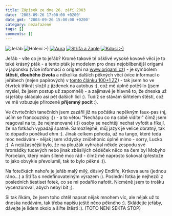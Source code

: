 ```yaml
---
title: Zápisek ze dne 26. září 2003
date: '2003-09-26 17:00:00 +0200'
date_gmt: '2003-09-26 15:00:00 +0200'
category: nezařazené
tags: []
comments: []
---
```

<p>
<div >  <img alt="Jeřáb" src="/assets/migrated/old-images/jerab.jpg"></a>  <img alt="Holení :-)" src="/assets/migrated/old-images/holeni.jpg"></a>  <a href="/assets/migrated/old-images/aura.jpg"><img alt="Aura" src="/assets/migrated/old-images/aura.jpg"></a>  <a href="/assets/migrated/old-images/stritazaple.jpg"><img alt="Stříťa a Zaple" src="/assets/migrated/old-images/stritazaple.jpg"></a>  <a href="/assets/migrated/old-images/kdosi.jpg"><img alt="Kdosi :-)" src="/assets/migrated/old-images/kdosi.jpg"></a>  </div>
<p>Jeřáb - víte co je to jeřáb? Kromě takové té ošklivé vysoké kovové věci je to také krásný pták -  a tento pták je modelem pro dnes nejoblíbenější origami v japonsku (více informací o origami na  <a href="https://www.origami.cz" target="_blank">www.origami.cz</a>) - je symbolem <strong>štěstí, dlouhého života</strong>  a&nbsp;několika dalších pěkných věcí  (více informací o jeřábech (nejen papírových) v  <a href="https://stoplusjedna.newtonit.cz/stare/199922/so22a22a.asp" target="_blank">tomto článku 100+1 ZZ</a>) -  tak jsem ho ve čtvrtek třikrát složil z jízdenek na autobus :), což mě úplně potěšilo (jsem myslel, že jsem postup  už zapomněl) - a zajímavé je hlavně to, že dneska už si jeřáby skládalo asi pět dalších lidí :). Tudíž  se stávám šiřitelem štěstí, což ve mě vzbuzuje přirozeně <strong>příjemný pocit</strong> :).</p>
<p>Ve čtvrtečních tanečních jsem zazářil již na počátku nepěkným faux-pas (nj, učím se francouzsky :)) -  a to větou "Nechápu co na sobě vidíte!" čímž jsem reagoval na to, že nejmenované (:)) osoby se nechtějí  nechat vyfotit a říkají, že na fotkách vypadají špatně. Samozřejmě, můj jazyk je velice obratný, tak to  dopadlo poněkud ehm :). Jinak celkem pohoda, až na tango, které teda moc nedávám - nějak jsem vždycky  zničehonic úplně mimo - sorry, Lucko ;). A nejúžasnější bylo, že na ploužák vyhrabal někde zespodu své hromádky  tucavých nebo jinak zběsilých cédéček něco na čem byl Mobyho Porcelain, který mám šíleně moc rád - čímž mě  naprosto šokoval (přestože to jako obvykle převolumil, tak to bylo pěkné :)).</p>
<p>Na fotečkách nahoře je jeřáb malý milý, děsivý Endlife, Krtkova aura (jednou ráno...) a Stříťa  s nedefinovatelným výrazem :). Poslední fotka je nejhezčí z posledních šestiset fotek, co se mi podařilo nafotit.  Nicméně jsem to trošku vycenzuroval, abych nebyl bit ;).</p>
<p>Si tak říkám, že jsem toho chtěl napsat nějak mnohem víc, ale nějak už to dneska nedávám, tak třeba napíšu ještě něco  pěkného :). Skládejte jeřáby, dávejte je lidem okolo a šiřte štěstí :). (TOTO NENI SEKTA STOP)</p>
